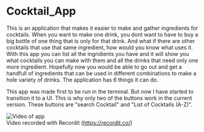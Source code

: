# Cocktail_App

This is an application that makes it easier to make and gather ingredients for cocktails. 
When you want to make one drink, you dont want to have to buy a big bottle of one thing that is only for that drink. 
And what if there are other cocktails that use that same ingredient, how would you know what uses it. 
With this app you can list all the ingridients you have and it will show you what cocktails you can make with them and all the drinks that need only one more ingredient. 
Hopefully now you would be able to go out and get a handfull of ingredients that can be used in different combinations to make a hole variety of drinks.
The application has 6 things it can do.

This app was made first to be run in the terminal. But now I have started to transition it to a UI. 
This is why only two of the buttons work in the current version. These buttons are "search Cocktail" and "List of Cocktails (A-Z)".

![Video of app](https://recordit.co/lQ2eXFk6Yc) <br />Video recorded with Recordit (https://recordit.co/)
